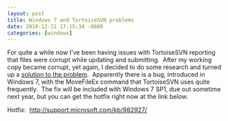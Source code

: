 ```yaml
---
layout: post
title: Windows 7 and TortoiseSVN problems
date: 2010-12-21 17:15:34 -0800
categories: [windows]
---
```

For quite a while now I've been having issues with TortoiseSVN reporting that files were corrupt while updating and submitting.  After my working copy became corrupt, yet again, I decided to do some research and turned up a [solution to the problem](http://serverfault.com/questions/72561/64-bit-tortoisesvn-on-windows-7-says-file-or-directory-is-corrupted-and-unreadab).  Apparently there is a bug, introduced in Windows 7, with the MoveFileEx command that TortoiseSVN uses quite frequently.  The fix will be included with Windows 7 SP1, due out sometime next year, but you can get the hotfix right now at the link below.

Hotfix:  <http://support.microsoft.com/kb/982927/>